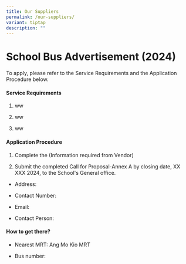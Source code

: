 ```yaml
---
title: Our Suppliers
permalink: /our-suppliers/
variant: tiptap
description: ""
---
```

<h1><strong>School Bus Advertisement (2024)</strong></h1>
<p>To apply, please refer to the Service Requirements and the Application
Procedure below.</p>
<h4><strong>Service Requirements</strong></h4>
<ol data-tight="true" class="tight">
<li>
<p>ww</p>
</li>
<li>
<p>ww</p>
</li>
<li>
<p>ww</p>
</li>
</ol>
<h4><strong>Application Procedure</strong></h4>
<ol data-tight="true" class="tight">
<li>
<p>Complete the (Information required from Vendor)</p>
</li>
<li>
<p>Submit the completed Call for Proposal-Annex A by closing date, XX XXX
2024, to the School's General office.</p>
</li>
</ol>
<ul data-tight="true" class="tight">
<li>
<p>Address:</p>
</li>
<li>
<p>Contact Number:</p>
</li>
<li>
<p>Email:</p>
</li>
<li>
<p>Contact Person:</p>
</li>
</ul>
<h4><strong>How to get there?</strong></h4>
<ul data-tight="true" class="tight">
<li>
<p>Nearest MRT: Ang Mo Kio MRT</p>
</li>
<li>
<p>Bus number:</p>
</li>
</ul>
<p></p>
